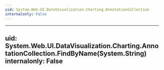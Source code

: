 ```yaml
---
uid: System.Web.UI.DataVisualization.Charting.AnnotationCollection
internalonly: False
---
```


---
uid: System.Web.UI.DataVisualization.Charting.AnnotationCollection.FindByName(System.String)
internalonly: False
---
